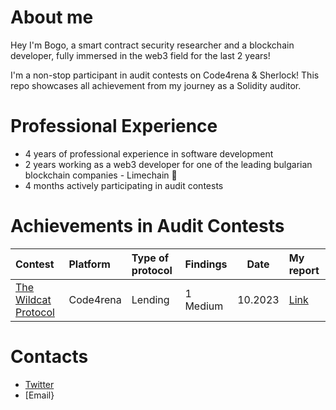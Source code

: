 # About me
Hey I'm Bogo, a smart contract security researcher and a blockchain developer, fully immersed in the web3 field for the last 2 years! 

I'm a non-stop participant in audit contests on Code4rena & Sherlock! This repo showcases all achievement from my journey as a Solidity auditor.

# Professional Experience
- 4 years of professional experience in software development
- 2 years working as a web3 developer for one of the leading bulgarian blockchain companies - Limechain 🍋
- 4 months actively participating in audit contests

# Achievements in Audit Contests

| Contest                                                                  | Platform  | Type of protocol              | Findings| Date | My report                                                                                      |
| :----------------------------------------------------------------------- | :-------- | :---------------------------- | :------------------------- |--- |:--------------------------------------------------------------------------------------------- |
| [The Wildcat Protocol](https://code4rena.com/audits/2023-10-the-wildcat-protocol#top)  | Code4rena  | Lending              | 1 Medium  | 10.2023             | [Link](https://github.com/code-423n4/2023-10-wildcat-findings/issues/196) 

# Contacts
- [Twitter](https://twitter.com/xb0g0)
- [Email}
